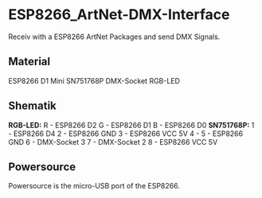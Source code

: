# ESP8266_ArtNet-DMX-Interface
Receiv with a ESP8266 ArtNet Packages and send DMX Signals.

## Material
ESP8266 D1 Mini
SN751768P
DMX-Socket
RGB-LED

## Shematik
**RGB-LED:**
        R - ESP8266 D2
        G - ESP8266 D1
        B - ESP8266 D0
**SN751768P:**
        1 - ESP8266 D4
        2 - ESP8266 GND
        3 - ESP8266 VCC 5V
        4 -
        5 - ESP8266 GND
        6 - DMX-Socket 3
        7 - DMX-Socket 2
        8 - ESP8266 VCC 5V
## Powersource 
Powersource is the micro-USB port of the ESP8266.
